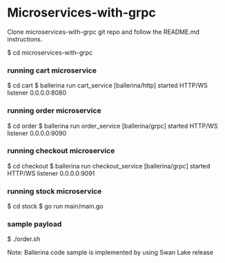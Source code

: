 # Microservices-with-grpc

Clone microservices-with-grpc git repo and follow the README.md instructions.

$ cd microservices-with-grpc

### running cart microservice
$ cd cart
$ ballerina run cart_service
[ballerina/http] started HTTP/WS listener 0.0.0.0:8080

### running order microservice
$ cd order
$ ballerina run order_service
[ballerina/grpc] started HTTP/WS listener 0.0.0.0:9090

### running checkout microservice
$ cd checkout
$ ballerina run checkout_service
[ballerina/grpc] started HTTP/WS listener 0.0.0.0:9091

### running stock microservice
$ cd stock
$ go run main/main.go

### sample payload
$ ./order.sh

Note: Ballerina code sample is implemented by using Swan Lake release

